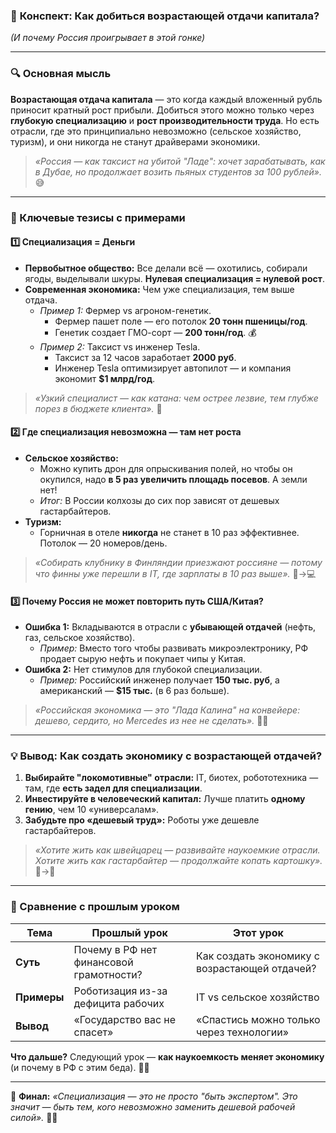 ### 🚀 **Конспект: Как добиться возрастающей отдачи капитала?**  
*(И почему Россия проигрывает в этой гонке)*  

---

### **🔍 Основная мысль**  
**Возрастающая отдача капитала** — это когда каждый вложенный рубль приносит кратный рост прибыли. Добиться этого можно только через **глубокую специализацию** и **рост производительности труда**. Но есть отрасли, где это принципиально невозможно (сельское хозяйство, туризм), и они никогда не станут драйверами экономики.  

> *«Россия — как таксист на убитой "Ладе": хочет зарабатывать, как в Дубае, но продолжает возить пьяных студентов за 100 рублей».* 😅  

---

### **📌 Ключевые тезисы с примерами**  

#### **1️⃣ Специализация = Деньги**  
- **Первобытное общество:** Все делали всё — охотились, собирали ягоды, выделывали шкуры. **Нулевая специализация = нулевой рост**.  
- **Современная экономика:** Чем уже специализация, тем выше отдача.  
  - *Пример 1:* Фермер vs агроном-генетик.  
    - Фермер пашет поле — его потолок **20 тонн пшеницы/год**.  
    - Генетик создает ГМО-сорт — **200 тонн/год**. 💰  
  - *Пример 2:* Таксист vs инженер Tesla.  
    - Таксист за 12 часов заработает **2000 руб**.  
    - Инженер Tesla оптимизирует автопилот — и компания экономит **$1 млрд/год**.  

> *«Узкий специалист — как катана: чем острее лезвие, тем глубже порез в бюджете клиента».* 🔪  

#### **2️⃣ Где специализация невозможна — там нет роста**  
- **Сельское хозяйство:**  
  - Можно купить дрон для опрыскивания полей, но чтобы он окупился, надо **в 5 раз увеличить площадь посевов**. А земли нет!  
  - *Итог:* В России колхозы до сих пор зависят от дешевых гастарбайтеров.  
- **Туризм:**  
  - Горничная в отеле **никогда** не станет в 10 раз эффективнее. Потолок — 20 номеров/день.  

> *«Собирать клубнику в Финляндии приезжают россияне — потому что финны уже перешли в IT, где зарплаты в 10 раз выше».* 🍓→💻  

#### **3️⃣ Почему Россия не может повторить путь США/Китая?**  
- **Ошибка 1:** Вкладываются в отрасли с **убывающей отдачей** (нефть, газ, сельское хозяйство).  
  - *Пример:* Вместо того чтобы развивать микроэлектронику, РФ продает сырую нефть и покупает чипы у Китая.  
- **Ошибка 2:** Нет стимулов для глубокой специализации.  
  - *Пример:* Российский инженер получает **150 тыс. руб**, а американский — **$15 тыс.** (в 6 раз больше).  

> *«Российская экономика — это "Лада Калина" на конвейере: дешево, сердито, но Mercedes из нее не сделать».* 🚗💨  

---

### **💡 Вывод: Как создать экономику с возрастающей отдачей?**  
1. **Выбирайте "локомотивные" отрасли:** IT, биотех, робототехника — там, где **есть задел для специализации**.  
2. **Инвестируйте в человеческий капитал:** Лучше платить **одному гению**, чем 10 «универсалам».  
3. **Забудьте про «дешевый труд»:** Роботы уже дешевле гастарбайтеров.  

> *«Хотите жить как швейцарец — развивайте наукоемкие отрасли. Хотите жить как гастарбайтер — продолжайте копать картошку».* 🥔→🤑  

---

### **🎯 Сравнение с прошлым уроком**  
| **Тема** | **Прошлый урок** | **Этот урок** |  
|----------|------------------|---------------|  
| **Суть** | Почему в РФ нет финансовой грамотности? | Как создать экономику с возрастающей отдачей? |  
| **Примеры** | Роботизация из-за дефицита рабочих | IT vs сельское хозяйство |  
| **Вывод** | «Государство вас не спасет» | «Спастись можно только через технологии» |  

**Что дальше?** Следующий урок — **как наукоемкость меняет экономику** (и почему в РФ с этим беда). 🧠🔬  

---

💬 **Финал:** *«Специализация — это не просто "быть экспертом". Это значит — быть тем, кого невозможно заменить дешевой рабочей силой».* 💪🔥